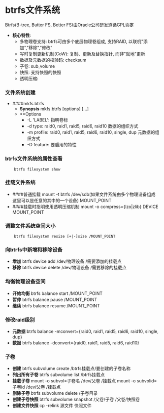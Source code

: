# btrfs文件系统
Btrfs(B-tree, Butter FS, Better FS)由Oracle公司研发遵循GPL协定
* **核心特性**:
    * 多物理卷支持: btrfs可由多个底层物理卷组成, 支持RAID, 以联机"添加","移除","修改"
    * 写时复制更新机制(CoW): 复制、更新及替换指针, 而非"就地"更新
    * 数据及元数据的校验码: checksum
    * 子卷: sub_volume
    * 快照: 支持快照的快照
    * 透明压缩: 

### 文件系统创建
* ####mkfs.btrfs
    * **Synopsis**
            mkfs.btrfs [options] <device> [<device>...]
    * **Options
        * -L 'LABEL': 指明卷标
        * -d type: raid0, raid1, raid5, raid6, raid10 数据的组织方式
        * -m profile: raid0, raid1, raid5, raid6, raid10, single, dup 元数据的组织方式
        * -O feature: 要启用的特性

### btrfs文件系统的属性查看
        btrfs filesystem show

### 挂载文件系统
* ####普通挂载
        mount -t btrfs /dev/sdb(如果文件系统由多个物理设备组成 这里可以是任意的其中的一个设备) MOUNT_POINT
* ####挂载时指明使用透明压缩机制
        mount -o compress={lzo|zlib} DEVICE MOUNT_POINT

### 调整文件系统空间大小
        btrfs filesystem resize [+|-]size /MOUNT_POINT
### 向btrfs中新增和移除设备
* **增加**
        btrfs device add /dev/物理设备 /需要添加的挂载点
* **移除**
        btrfs device delete /dev/物理设备 /需要移除的挂载点 

### 均衡物理设备空间
* **开始均衡**
        btrfs balance start /MOUNT_POINT
* **暂停**
        btrfs balance pause /MOUNT_POINT 
* **继续**
        btrfs balance resume /MOUNT_POINT 

### 修改raid级别
* **元数据**
        btrfs balance -mconvert={raid0, raid1, raid5, raid6, raid10, single, dup} 
* **数据**
        btrfs balance -dconvert={raid0, raid1, raid5, raid6, raid10}

### 子卷
* **创建**
        btrfs subvolume create /btrfs挂载点/要创建的子卷名称
* **列出所有子卷**
        btrfs subvolume list /btrfs挂载点
* **挂载子卷**
        mount -o subvol=子卷名 /dev/父卷 /挂载点
        mount -o subvolid=子卷id /dev/父卷 /挂载点
* **删除子卷**
        btrfs subvolume delete /子卷目录
* **创建子卷快照**
        btrfs subvolume snapshot /父卷/子卷 /父卷/快照卷
* **创建文件快照**
        cp -relink 源文件 快照文件


